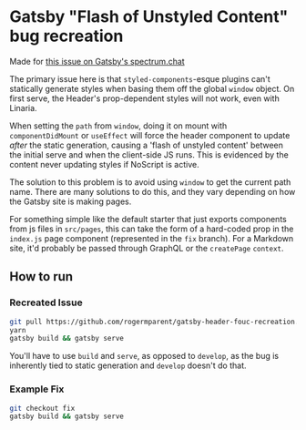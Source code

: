 # Gatsby "Flash of Unstyled Content" bug recreation

Made for [this issue on Gatsby's spectrum.chat](https://spectrum.chat/gatsby-js/general/how-to-prevent-ugly-flash-from-loading-slow-rendering~3c7d8c61-6cf7-4829-a322-d930160b97d5)

The primary issue here is that `styled-components`-esque plugins can't statically generate styles when basing them off the global `window` object. On first serve, the Header's prop-dependent styles will not work, even with Linaria.

When setting the `path` from `window`, doing it on mount with `componentDidMount` or `useEffect` will force the header component to update *after* the static generation, causing a 'flash of unstyled content' between the initial serve and when the client-side JS runs. This is evidenced by the content never updating styles if NoScript is active.

The solution to this problem is to avoid using `window` to get the current path name. There are many solutions to do this, and they vary depending on how the Gatsby site is making pages.

For something simple like the default starter that just exports components from js files in `src/pages`, this can take the form of a hard-coded prop in the `index.js` page component (represented in the `fix` branch). For a Markdown site, it'd probably be passed through GraphQL or the `createPage` `context`.

## How to run

### Recreated Issue

```sh
git pull https://github.com/rogermparent/gatsby-header-fouc-recreation.git
yarn
gatsby build && gatsby serve
```

You'll have to use `build` and `serve`, as opposed to `develop`, as the bug is inherently tied to static generation and `develop` doesn't do that.

### Example Fix

```sh
git checkout fix
gatsby build && gatsby serve
```
